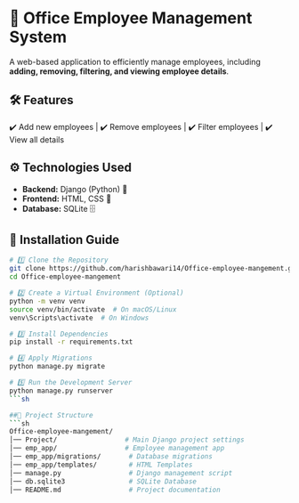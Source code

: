 # 🌟 Office Employee Management System

A web-based application to efficiently manage employees, including **adding, removing, filtering, and viewing employee details**.

## 🛠 Features  
✔️ Add new employees | ✔️ Remove employees | ✔️ Filter employees | ✔️ View all details  

## ⚙️ Technologies Used  
- **Backend:** Django (Python) 🐍  
- **Frontend:** HTML, CSS 🎨  
- **Database:** SQLite 🗄️  

## 🚀 Installation Guide  
```sh
# 1️⃣ Clone the Repository
git clone https://github.com/harishbawari14/Office-employee-mangement.git
cd Office-employee-mangement

# 2️⃣ Create a Virtual Environment (Optional)
python -m venv venv
source venv/bin/activate  # On macOS/Linux
venv\Scripts\activate  # On Windows

# 3️⃣ Install Dependencies
pip install -r requirements.txt

# 4️⃣ Apply Migrations
python manage.py migrate

# 5️⃣ Run the Development Server
python manage.py runserver
```sh

##📂 Project Structure
```sh
Office-employee-mangement/
│── Project/                 # Main Django project settings  
│── emp_app/                 # Employee management app  
│── emp_app/migrations/       # Database migrations  
│── emp_app/templates/        # HTML Templates  
│── manage.py                 # Django management script  
│── db.sqlite3                # SQLite Database  
│── README.md                 # Project documentation  
